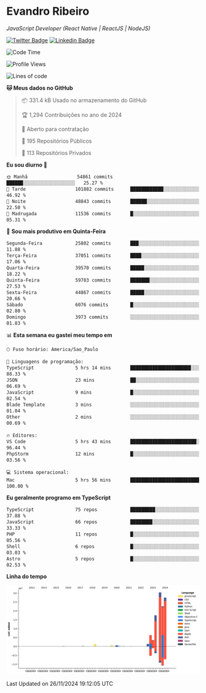 # Evandro **Ribeiro**

*JavaScript Developer (React Native | ReactJS | NodeJS)*

[![Twitter Badge](https://img.shields.io/badge/-@ribeiroevandro-201B2D?style=flat-square&labelColor=201B2D&logo=twitter&logoColor=white&link=https://twitter.com/ribeiroevandro)](https://twitter.com/ribeiroevandro) 
[![Linkedin Badge](https://img.shields.io/badge/-Evandro%20Ribeiro-201B2D?style=flat-square&logo=Linkedin&logoColor=white&link=https://www.linkedin.com/in/ribeiroevandro)](https://www.linkedin.com/in/ribeiroevandro) 


<!--START_SECTION:waka-->
![Code Time](http://img.shields.io/badge/Code%20Time-4%2C180%20hrs%2013%20mins-blue)

![Profile Views](http://img.shields.io/badge/Visualizac%C3%B5es%20do%20perfil-2-blue)

![Lines of code](https://img.shields.io/badge/Desde%20o%20Hello%20World%20eu%20escrevi-112.1%20million%20linhas%20de%20c%C3%B3digo-blue)

**🐱 Meus dados no GitHub** 

> 📦 331.4 kB Usado no armazenamento do GitHub 
 > 
> 🏆 1,294 Contribuições no ano de 2024
 > 
> 💼 Aberto para contratação
 > 
> 📜 195 Repositórios Públicos 
 > 
> 🔑 113 Repositórios Privados 
 > 
**Eu sou diurno 🐤** 

```text
🌞 Manhã                  54861 commits       ██████░░░░░░░░░░░░░░░░░░░   25.27 % 
🌆 Tarde                  101882 commits      ████████████░░░░░░░░░░░░░   46.92 % 
🌃 Noite                  48843 commits       ██████░░░░░░░░░░░░░░░░░░░   22.50 % 
🌙 Madrugada              11536 commits       █░░░░░░░░░░░░░░░░░░░░░░░░   05.31 % 
```
📅 **Sou mais produtivo em Quinta-Feira** 

```text
Segunda-Feira            25802 commits       ███░░░░░░░░░░░░░░░░░░░░░░   11.88 % 
Terça-Feira              37051 commits       ████░░░░░░░░░░░░░░░░░░░░░   17.06 % 
Quarta-Feira             39570 commits       █████░░░░░░░░░░░░░░░░░░░░   18.22 % 
Quinta-Feira             59783 commits       ███████░░░░░░░░░░░░░░░░░░   27.53 % 
Sexta-Feira              44867 commits       █████░░░░░░░░░░░░░░░░░░░░   20.66 % 
Sábado                   6076 commits        █░░░░░░░░░░░░░░░░░░░░░░░░   02.80 % 
Domingo                  3973 commits        ░░░░░░░░░░░░░░░░░░░░░░░░░   01.83 % 
```


📊 **Esta semana eu gastei meu tempo em** 

```text
🕑︎ Fuso horário: America/Sao_Paulo

💬 Linguagens de programação: 
TypeScript               5 hrs 14 mins       ██████████████████████░░░   88.33 % 
JSON                     23 mins             ██░░░░░░░░░░░░░░░░░░░░░░░   06.69 % 
JavaScript               9 mins              █░░░░░░░░░░░░░░░░░░░░░░░░   02.54 % 
Blade Template           3 mins              ░░░░░░░░░░░░░░░░░░░░░░░░░   01.04 % 
Other                    2 mins              ░░░░░░░░░░░░░░░░░░░░░░░░░   00.69 % 

🔥 Editores: 
VS Code                  5 hrs 43 mins       ████████████████████████░   96.44 % 
PhpStorm                 12 mins             █░░░░░░░░░░░░░░░░░░░░░░░░   03.56 % 

💻 Sistema operacional: 
Mac                      5 hrs 56 mins       █████████████████████████   100.00 % 
```

**Eu geralmente programo em TypeScript** 

```text
TypeScript               75 repos            █████████░░░░░░░░░░░░░░░░   37.88 % 
JavaScript               66 repos            ████████░░░░░░░░░░░░░░░░░   33.33 % 
PHP                      11 repos            █░░░░░░░░░░░░░░░░░░░░░░░░   05.56 % 
Shell                    6 repos             █░░░░░░░░░░░░░░░░░░░░░░░░   03.03 % 
Astro                    5 repos             █░░░░░░░░░░░░░░░░░░░░░░░░   02.53 % 
```



**Linha do tempo**

![Lines of Code chart](https://raw.githubusercontent.com/ribeiroevandro/ribeiroevandro/main/assets/bar_graph.png)


 Last Updated on 26/11/2024 19:12:05 UTC
<!--END_SECTION:waka-->
